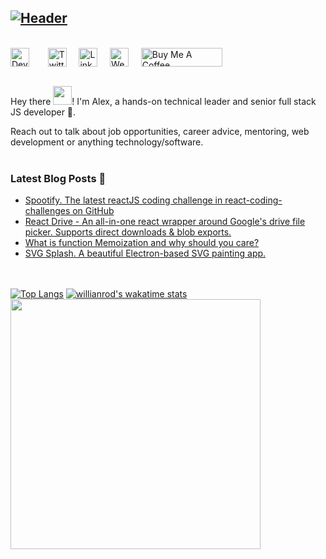 [![Header](https://puu.sh/GMgQu/54f71d5c24.jpg "Header")](https://alexgurr.com)
<br/>
---
<br/>
<div style="display:flex;">
    <a href="https://dev.to/alexgurr" target="_blank"><img style="margin-right:10px;"src="https://encrypted-tbn0.gstatic.com/images?q=tbn%3AANd9GcTXoqIE31H6-G4dFj2NS1--t2-HDQOKdy9FSw&usqp=CAU" width="30" height="30" title="Dev To"></a>&nbsp;&nbsp;&nbsp;&nbsp;&nbsp;
     <a href="https://twitter.com/alexgurr" target="_blank"><img src="https://www.flaticon.com/svg/static/icons/svg/174/174876.svg" width="30" height="30" title="Twitter"></a>&nbsp;&nbsp;&nbsp;&nbsp;&nbsp;
     <a href="https://www.linkedin.com/in/alexgurr/" target="_blank"><img src="https://www.flaticon.com/svg/static/icons/svg/174/174857.svg" width="30" height="30" title="LinkedIn"></a>&nbsp;&nbsp;&nbsp;&nbsp;&nbsp;
     <a href="https://alexgurr.com" target="_blank"><img src="https://www.flaticon.com/svg/static/icons/svg/814/814513.svg" width="30" height="30" title="Website"></a>&nbsp;&nbsp;&nbsp;&nbsp;&nbsp;
    <a href="https://www.buymeacoffee.com/alexgurr" target="_blank"><img src="https://cdn.buymeacoffee.com/buttons/default-orange.png" alt="Buy Me A Coffee" height="30" width="130"></a>

</div><br/>

Hey there <img src="https://raw.githubusercontent.com/MartinHeinz/MartinHeinz/master/wave.gif" width="30px">! I'm Alex, a hands-on technical leader and senior full stack JS developer 🚀.<br/>

Reach out to talk about job opportunities, career advice, mentoring, web development or anything technology/software.<br/><br/>

### Latest Blog Posts 📖
<!-- BLOG-POST-LIST:START -->
- [Spootify. The latest reactJS coding challenge in react-coding-challenges on GitHub](https://dev.to/alexgurr/spootify-the-latest-reactjs-coding-challenge-in-react-coding-challenges-on-github-b8)
- [React Drive - An all-in-one react wrapper around Google's drive file picker. Supports direct downloads & blob exports.](https://dev.to/alexgurr/react-drive-an-all-in-one-react-wrapper-around-google-s-drive-file-picker-supports-direct-downloads-blob-exports-4nlc)
- [What is function Memoization and why should you care?](https://dev.to/alexgurr/what-is-function-memoization-and-why-should-you-care-5a1l)
- [SVG Splash. A beautiful Electron-based SVG painting app.](https://dev.to/alexgurr/svg-splash-a-react-electron-svg-colouring-painting-macos-app-3abp)
<!-- BLOG-POST-LIST:END -->

<br/><br/>
[![Top Langs](https://github-readme-stats.vercel.app/api/top-langs/?username=alexgurr&layout=compact)](https://github.com/anuraghazra/github-readme-stats)
[![willianrod's wakatime stats](https://github-readme-stats.vercel.app/api/wakatime?username=alexgurr&layout=compact)](https://github.com/anuraghazra/github-readme-stats)
<img src="https://puu.sh/GMi1R/b2631725f8.gif" height="400" width="400">


